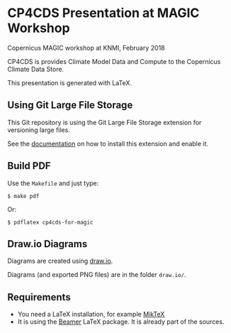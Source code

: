 # CP4CDS Presentation at MAGIC Workshop

Copernicus MAGIC workshop at KNMI, February 2018

CP4CDS is provides Climate Model Data and Compute to the Copernicus Climate Data Store.

This presentation is generated with LaTeX.

## Using Git Large File Storage

This Git repository is using the Git Large File Storage extension for versioning large files.

See the [documentation](https://git-lfs.github.com/) on how to install this extension and enable it.


## Build PDF

Use the ``Makefile`` and just type:

    $ make pdf

Or:

    $ pdflatex cp4cds-for-magic

## Draw.io Diagrams

Diagrams are created using [draw.io](https://www.draw.io/).

Diagrams (and exported PNG files) are in the folder ``draw.io/``.


## Requirements

* You need a LaTeX installation, for example [MikTeX](https://miktex.org/)
* It is using the [Beamer](https://github.com/josephwright/beamer) LaTeX package. It is already part of the sources.

